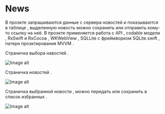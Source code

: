 # News
  В проэкте запрашиваются данные с сервера новостей и показываются в таблице , выделенную новость можно сохранить или отправить кому-то ссылку на неё.
В проэкте применяется работа с API , codable модели , RxSwift и RxCocoa , WKWebView , SQLLite c фреймворком SQLite.swift , патерн проэктирования MVVM .


   Страничка выбора навостей .

![Image alt](https://github.com/EfimenkoAleksandr/News/blob/master/NewsSelectionPage.png)


   Страничка новостей .

![Image alt](https://github.com/EfimenkoAleksandr/News/blob/master/News.png)


   Страничка выбранной новости , можно передать или сохранить в список избранных .

![Image alt](https://github.com/EfimenkoAleksandr/News/blob/master/SelectedArticle.png)
